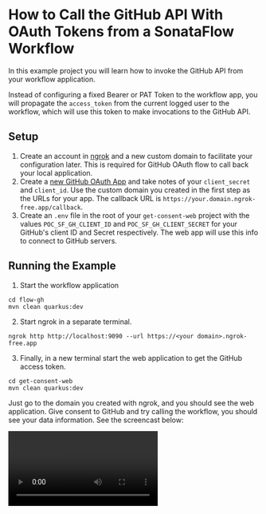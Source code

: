 # How to Call the GitHub API With OAuth Tokens from a SonataFlow Workflow

In this example project you will learn how to invoke the GitHub API from your workflow application. 

Instead of configuring a fixed Bearer or PAT Token to the workflow app, you will propagate the `access_token` from the current logged user to the workflow, which will use this token to make invocations to the GitHub API.

## Setup

1. Create an account in [ngrok](https://ngrok.com/docs/getting-started/) and a new custom domain to facilitate your configuration later. This is required for GitHub OAuth flow to call back your local application.
2. Create a [new GitHub OAuth App](https://docs.github.com/en/apps/oauth-apps/building-oauth-apps/creating-an-oauth-app) and take notes of your `client_secret` and `client_id`. Use the custom domain you created in the first step as the URLs for your app. The callback URL is `https://your.domain.ngrok-free.app/callback`.
3. Create an `.env` file in the root of your `get-consent-web` project with the values `POC_SF_GH_CLIENT_ID` and `POC_SF_GH_CLIENT_SECRET` for your GitHub's client ID and Secret respectively. The web app will use this info to connect to GitHub servers.

## Running the Example

1. Start the workflow application

```shell
cd flow-gh
mvn clean quarkus:dev
```

2. Start ngrok in a separate terminal.

```shell
ngrok http http://localhost:9090 --url https://<your domain>.ngrok-free.app
```

3. Finally, in a new terminal start the web application to get the GitHub access token.

```shell
cd get-consent-web
mvn clean quarkus:dev
```

Just go to the domain you created with ngrok, and you should see the web application. Give consent to GitHub and try calling the workflow, you should see your data information. See the screencast below:

![demo screencast](docs/demo-screencast.mov)